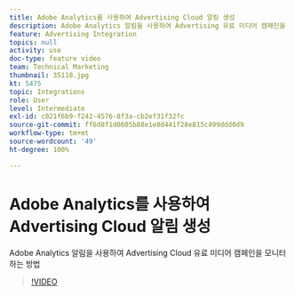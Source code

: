 ```yaml
---
title: Adobe Analytics를 사용하여 Advertising Cloud 알림 생성
description: Adobe Analytics 알림을 사용하여 Advertising 유료 미디어 캠페인을 모니터하는 방법
feature: Advertising Integration
topics: null
activity: use
doc-type: feature video
team: Technical Marketing
thumbnail: 35118.jpg
kt: 5475
topic: Integrations
role: User
level: Intermediate
exl-id: c021f6b9-f242-4576-8f3a-cb2ef31f32fc
source-git-commit: ff6d8f1d0605b88e1e8d441f28e815c499ddd0d9
workflow-type: tm+mt
source-wordcount: '49'
ht-degree: 100%

---
```


# Adobe Analytics를 사용하여 Advertising Cloud 알림 생성

Adobe Analytics 알림을 사용하여 Advertising Cloud 유료 미디어 캠페인을 모니터하는 방법

>[!VIDEO](https://video.tv.adobe.com/v/35118/?quality=12&learn=on)
